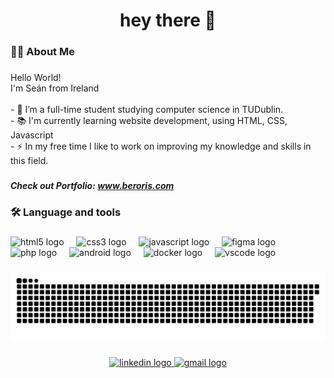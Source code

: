 <h1 align="center">hey there 👋</h1>

###

<h3 align="left">👩‍💻  About Me</h3>

###

<p align="left">Hello World!<br>I'm Seán from Ireland<br><br>- 🔭 I’m a full-time student studying computer science in TUDublin.<br>- 📚 I'm currently learning website development, using HTML, CSS, Javascript<br>- ⚡ In my free time I like to work on improving my knowledge and skills in this field.</p>

###

<h5 align="left">Check out Portfolio: <a href="https://www.beroris.com" target="_blank">www.beroris.com</a></h5>

###

<h3 align="left">🛠 Language and tools</h3>

###

<div align="left">
  <img src="https://cdn.jsdelivr.net/gh/devicons/devicon/icons/html5/html5-original.svg" height="40" alt="html5 logo"  />
  <img width="12" />
  <img src="https://cdn.jsdelivr.net/gh/devicons/devicon/icons/css3/css3-original.svg" height="40" alt="css3 logo"  />
  <img width="12" />
  <img src="https://cdn.jsdelivr.net/gh/devicons/devicon/icons/javascript/javascript-original.svg" height="40" alt="javascript logo"  />
  <img width="12" />
  <img src="https://cdn.jsdelivr.net/gh/devicons/devicon/icons/figma/figma-original.svg" height="40" alt="figma logo"  />
  <img width="12" />
  <img src="https://cdn.jsdelivr.net/gh/devicons/devicon/icons/php/php-original.svg" height="40" alt="php logo"  />
  <img width="12" />
  <img src="https://cdn.jsdelivr.net/gh/devicons/devicon/icons/android/android-original.svg" height="40" alt="android logo"  />
  <img width="12" />
  <img src="https://cdn.jsdelivr.net/gh/devicons/devicon/icons/docker/docker-original.svg" height="40" alt="docker logo"  />
  <img width="12" />
  <img src="https://cdn.jsdelivr.net/gh/devicons/devicon/icons/vscode/vscode-original.svg" height="40" alt="vscode logo"  />
</div>

###

<picture>
  <source media="(prefers-color-scheme: dark)" srcset="https://raw.githubusercontent.com/Beroris/Beroris/output/github-snake-dark.svg" />
  <source media="(prefers-color-scheme: light)" srcset="https://raw.githubusercontent.com/Beroris/Beroris/output/github-snake.svg" />
  <img alt="github-snake" src="https://raw.githubusercontent.com/Beroris/Beroris/output/github-snake.svg" />
</picture>

###

<div align="center">
  <a href="https://www.linkedin.com/in/seanflood280" target="_blank">
    <img
      src="https://img.shields.io/static/v1?message=LinkedIn&logo=linkedin&label=&color=0077B5&logoColor=white&labelColor=&style=for-the-badge"
      height="25"
      alt="linkedin logo"
    />
  </a>
  <a href="mailto:sflood280@gmail.com" target="_blank">
    <img
      src="https://img.shields.io/static/v1?message=Gmail&logo=gmail&label=&color=D14836&logoColor=white&labelColor=&style=for-the-badge"
      height="25"
      alt="gmail logo"
    />
  </a>
</div>

###
